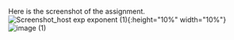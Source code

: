 Here is the screenshot of the assignment.
![Screenshot_host exp exponent (1)](https://user-images.githubusercontent.com/40600831/135598994-42aa3798-cfe5-494c-bf7d-4e7d9e757d3e.jpg){:height="10%" width="10%"}
![image (1)](https://user-images.githubusercontent.com/40600831/135599917-12e862a9-2185-4ddc-b7f6-73a6af7dc2c8.png)
